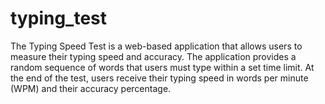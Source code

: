 # typing_test
The Typing Speed Test is a web-based application that allows users to measure their typing speed and accuracy. The application provides a random sequence of words that users must type within a set time limit. At the end of the test, users receive their typing speed in words per minute (WPM) and their accuracy percentage.
